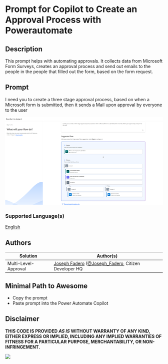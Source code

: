 #  Prompt for Copilot to Create an Approval Process with Powerautomate

## Description

This prompt helps with automating approvals.  It collects data from Microsoft Form Surveys, creates an approval process and send out emails to the people in the people that filled out the form, based on the form request.

## Prompt
I need you to create a three stage approval process, based on when a Microsoft form is submitted, then it sends a Mail upon approval by everyone to the user

![Copilot to create approval flows in powerautomate](https://github.com/Steinsgame/powerplatform-prompts/blob/patch-4/prompts/power-automate/Multi-Level-Approval/assets/ASSET.png)



### Supported Language(s)

[English](./en-us/prompt.md)

## Authors

Solution|Author(s)
--------|---------
Multi-Level-Approval | [Joseph Fadero](https://github.com/Steinsgame) ([@Joseph_Fadero](https://twitter.com/aprildunnam](https://x.com/joseph_fadero)), Citizen Developer HQ

## Minimal Path to Awesome

* Copy the prompt
* Paste prompt into the Power Automate Copilot

## Disclaimer

**THIS CODE IS PROVIDED *AS IS* WITHOUT WARRANTY OF ANY KIND, EITHER EXPRESS OR IMPLIED, INCLUDING ANY IMPLIED WARRANTIES OF FITNESS FOR A PARTICULAR PURPOSE, MERCHANTABILITY, OR NON-INFRINGEMENT.**

<img src="https://m365-visitor-stats.azurewebsites.net/powerplatform-prompts/samples/power-automate/Multi-Level-Approval" aria-hidden="true" />
